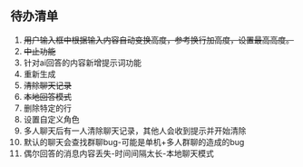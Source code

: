 
## 待办清单

1. ~~用户输入框中根据输入内容自动变换高度，参考换行加高度，设置最高高度。~~
2. ~~中止功能~~
3. 针对ai回答的内容新增提示词功能
4. 重新生成
5. ~~清除聊天记录~~
6. ~~本地回答模式~~
7. 删除特定的行
8. 设置自定义角色
9. 多人聊天后有一人清除聊天记录，其他人会收到提示并开始清除
10. 默认的聊天会查找群聊bug-可能是单机+多人群聊的造成的bug
11. 偶尔回答的消息内容丢失-时间间隔太长-本地聊天模式
